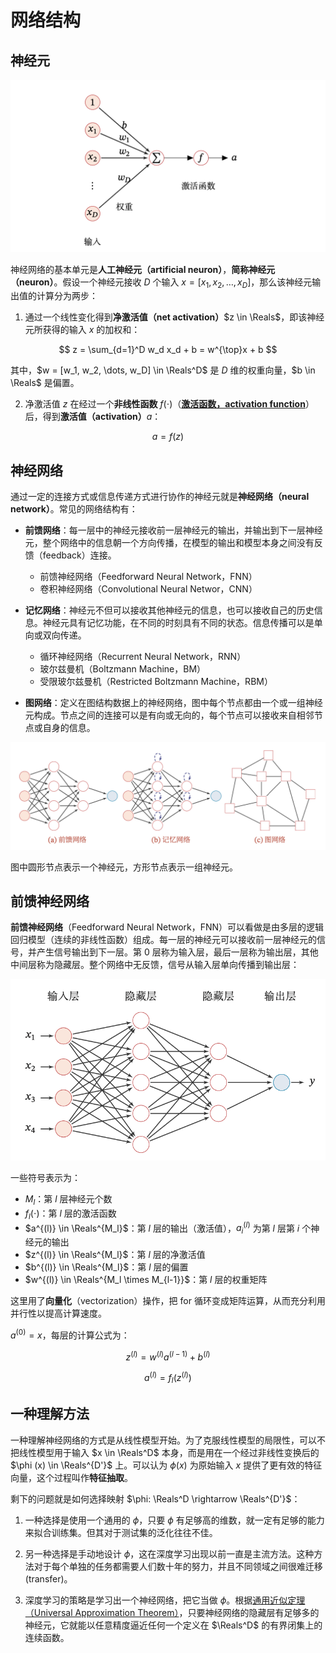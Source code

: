 # 网络结构

## 神经元

![neuron](./img/neuron.png)

神经网络的基本单元是**人工神经元（artificial neuron）**，**简称神经元（neuron）**。假设一个神经元接收 $D$ 个输入 $x = [x_1, x_2, \dots, x_D]$，那么该神经元输出值的计算分为两步：

1. 通过一个线性变化得到**净激活值（net activation）**$z \in \Reals$，即该神经元所获得的输入 $x$ 的加权和：

  $$
  z = \sum_{d=1}^D w_d x_d + b = w^{\top}x + b
  $$

  其中，$w = [w_1, w_2, \dots, w_D] \in \Reals^D$ 是 $D$ 维的权重向量，$b \in \Reals$ 是偏置。

2. 净激活值 $z$ 在经过一个**非线性函数** $f(\cdot)$（**[激活函数，activation function](/ai/dl/fnn/activation-function/)**）后，得到**激活值（activation）**$a$：

  $$
  a = f(z)
  $$



## 神经网络

通过一定的连接方式或信息传递方式进行协作的神经元就是**神经网络（neural network）**。常见的网络结构有：

- **前馈网络**：每一层中的神经元接收前一层神经元的输出，并输出到下一层神经元，整个网络中的信息朝一个方向传播，在模型的输出和模型本身之间没有反馈（feedback）连接。

  - 前馈神经网络（Feedforward Neural Network，FNN）
  - 卷积神经网络（Convolutional Neural Networ，CNN）

- **记忆网络**：神经元不但可以接收其他神经元的信息，也可以接收自己的历史信息。神经元具有记忆功能，在不同的时刻具有不同的状态。信息传播可以是单向或双向传递。

  - 循环神经网络（Recurrent Neural Network，RNN）
  - 玻尔兹曼机（Boltzmann Machine，BM）
  - 受限玻尔兹曼机（Restricted Boltzmann Machine，RBM）

- **图网络**：定义在图结构数据上的神经网络，图中每个节点都由一个或一组神经元构成。节点之间的连接可以是有向或无向的，每个节点可以接收来自相邻节点或自身的信息。


![neural-network](./img/neural-network.png)

图中圆形节点表示一个神经元，方形节点表示一组神经元。


## 前馈神经网络

**前馈神经网络**（Feedforward Neural Network，FNN）可以看做是由多层的逻辑回归模型（连续的非线性函数）组成。每一层的神经元可以接收前一层神经元的信号，并产生信号输出到下一层。第 0 层称为输入层，最后一层称为输出层，其他中间层称为隐藏层。整个网络中无反馈，信号从输入层单向传播到输出层：

![fnn](./img/fnn.png)

一些符号表示为：

- $M_l$：第 $l$ 层神经元个数
- $f_l (\cdot)$：第 $l$ 层的激活函数
- $a^{(l)} \in \Reals^{M_l}$：第 $l$ 层的输出（激活值），$a^{(l)}_i$ 为第 $l$ 层第 $i$ 个神经元的输出
- $z^{(l)} \in \Reals^{M_l}$：第 $l$ 层的净激活值
- $b^{(l)} \in \Reals^{M_l}$：第 $l$ 层的偏置
- $w^{(l)} \in \Reals^{M_l \times M_{l-1}}$：第 $l$ 层的权重矩阵

这里用了**向量化**（vectorization）操作，把 for 循环变成矩阵运算，从而充分利用并行性以提高计算速度。

$a^{(0)} = x$，每层的计算公式为：

$$
z^{(l)} = w^{(l)} a^{(l-1)} + b^{(l)}
$$

$$
a^{(l)} = f_l (z^{(l)})
$$

## 一种理解方法

一种理解神经网络的方式是从线性模型开始。为了克服线性模型的局限性，可以不把线性模型用于输入 $x \in \Reals^D$ 本身，而是用在一个经过非线性变换后的 $\phi (x) \in \Reals^{D'}$ 上。可以认为 $\phi (x)$ 为原始输入 $x$ 提供了更有效的特征向量，这个过程叫作**特征抽取**。

剩下的问题就是如何选择映射 $\phi: \Reals^D \rightarrow \Reals^{D'}$：

1. 一种选择是使用一个通用的 $\phi$，只要 $\phi$ 有足够高的维数，就一定有足够的能力来拟合训练集。但其对于测试集的泛化往往不佳。

2. 另一种选择是手动地设计 $\phi$，这在深度学习出现以前一直是主流方法。这种方法对于每个单独的任务都需要人们数十年的努力，并且不同领域之间很难迁移 (transfer)。

3. 深度学习的策略是学习出一个神经网络，把它当做 $\phi$。根据[通用近似定理（Universal Approximation Theorem）](https://en.wikipedia.org/wiki/Universal_approximation_theorem)，只要神经网络的隐藏层有足够多的神经元，它就能以任意精度逼近任何一个定义在 $\Reals^D$ 的有界闭集上的连续函数。
